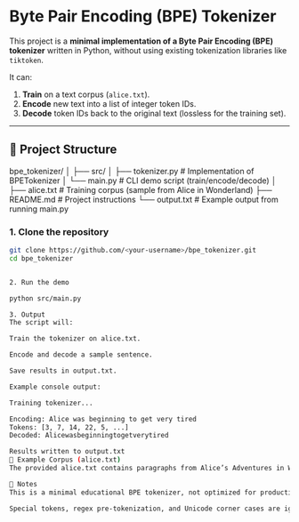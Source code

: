 # Byte Pair Encoding (BPE) Tokenizer  

This project is a **minimal implementation of a Byte Pair Encoding (BPE) tokenizer** written in Python, without using existing tokenization libraries like `tiktoken`.  

It can:  
1. **Train** on a text corpus (`alice.txt`).  
2. **Encode** new text into a list of integer token IDs.  
3. **Decode** token IDs back to the original text (lossless for the training set).  

---

## 📂 Project Structure 
bpe_tokenizer/
│
├── src/
│ ├── tokenizer.py # Implementation of BPETokenizer
│ └── main.py # CLI demo script (train/encode/decode)
│
├── alice.txt # Training corpus (sample from Alice in Wonderland)
├── README.md # Project instructions
└── output.txt # Example output from running main.py

### 1. Clone the repository  

```bash
git clone https://github.com/<your-username>/bpe_tokenizer.git
cd bpe_tokenizer


2. Run the demo

python src/main.py

3. Output
The script will:

Train the tokenizer on alice.txt.

Encode and decode a sample sentence.

Save results in output.txt.

Example console output:

Training tokenizer...

Encoding: Alice was beginning to get very tired
Tokens: [3, 7, 14, 22, 5, ...]
Decoded: Alicewasbeginningtogetverytired

Results written to output.txt
🧪 Example Corpus (alice.txt)
The provided alice.txt contains paragraphs from Alice’s Adventures in Wonderland by Lewis Carroll, which serves as the training corpus.

📝 Notes
This is a minimal educational BPE tokenizer, not optimized for production use.

Special tokens, regex pre-tokenization, and Unicode corner cases are ignored for simplicity.

